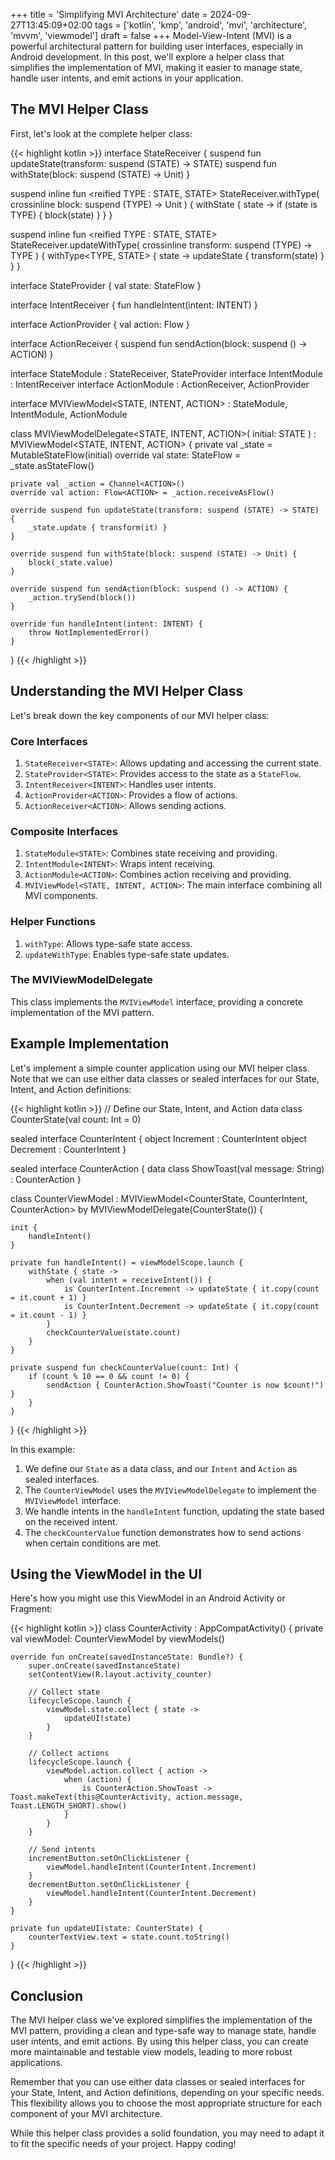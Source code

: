 +++
title = 'Simplifying MVI Architecture'
date = 2024-09-27T13:45:09+02:00
tags = ['kotlin', 'kmp', 'android', 'mvi', 'architecture', 'mvvm', 'viewmodel']
draft = false
+++
Model-View-Intent (MVI) is a powerful architectural pattern for building user interfaces, especially in Android development. In this post, we'll explore a helper class that simplifies the implementation of MVI, making it easier to manage state, handle user intents, and emit actions in your application.
<!--more-->
## The MVI Helper Class

First, let's look at the complete helper class:

{{< highlight kotlin >}}
interface StateReceiver<STATE> {
    suspend fun updateState(transform: suspend (STATE) -> STATE)
    suspend fun withState(block: suspend (STATE) -> Unit)
}

suspend inline fun <reified TYPE : STATE, STATE> StateReceiver<STATE>.withType(
    crossinline block: suspend (TYPE) -> Unit
) {
    withState { state ->
        if (state is TYPE) {
            block(state)
        }
    }
}

suspend inline fun <reified TYPE : STATE, STATE> StateReceiver<STATE>.updateWithType(
    crossinline transform: suspend (TYPE) -> TYPE
) {
    withType<TYPE, STATE> { state ->
        updateState { transform(state) }
    }
}

interface StateProvider<STATE> {
    val state: StateFlow<STATE>
}

interface IntentReceiver<INTENT> {
    fun handleIntent(intent: INTENT)
}

interface ActionProvider<ACTION> {
    val action: Flow<ACTION>
}

interface ActionReceiver<ACTION> {
    suspend fun sendAction(block: suspend () -> ACTION)
}

interface StateModule<STATE> : StateReceiver<STATE>, StateProvider<STATE>
interface IntentModule<INTENT> : IntentReceiver<INTENT>
interface ActionModule<ACTION> : ActionReceiver<ACTION>, ActionProvider<ACTION>

interface MVIViewModel<STATE, INTENT, ACTION> : StateModule<STATE>, IntentModule<INTENT>, ActionModule<ACTION>

class MVIViewModelDelegate<STATE, INTENT, ACTION>(
    initial: STATE
) : MVIViewModel<STATE, INTENT, ACTION> {
    private val _state = MutableStateFlow(initial)
    override val state: StateFlow<STATE> = _state.asStateFlow()

    private val _action = Channel<ACTION>()
    override val action: Flow<ACTION> = _action.receiveAsFlow()

    override suspend fun updateState(transform: suspend (STATE) -> STATE) {
        _state.update { transform(it) }
    }

    override suspend fun withState(block: suspend (STATE) -> Unit) {
        block(_state.value)
    }

    override suspend fun sendAction(block: suspend () -> ACTION) {
        _action.trySend(block())
    }

    override fun handleIntent(intent: INTENT) {
        throw NotImplementedError()
    }
}
{{< /highlight >}}

## Understanding the MVI Helper Class

Let's break down the key components of our MVI helper class:

### Core Interfaces

1. `StateReceiver<STATE>`: Allows updating and accessing the current state.
2. `StateProvider<STATE>`: Provides access to the state as a `StateFlow`.
3. `IntentReceiver<INTENT>`: Handles user intents.
4. `ActionProvider<ACTION>`: Provides a flow of actions.
5. `ActionReceiver<ACTION>`: Allows sending actions.

### Composite Interfaces

1. `StateModule<STATE>`: Combines state receiving and providing.
2. `IntentModule<INTENT>`: Wraps intent receiving.
3. `ActionModule<ACTION>`: Combines action receiving and providing.
4. `MVIViewModel<STATE, INTENT, ACTION>`: The main interface combining all MVI components.

### Helper Functions

1. `withType`: Allows type-safe state access.
2. `updateWithType`: Enables type-safe state updates.

### The MVIViewModelDelegate

This class implements the `MVIViewModel` interface, providing a concrete implementation of the MVI pattern.

## Example Implementation

Let's implement a simple counter application using our MVI helper class. Note that we can use either data classes or sealed interfaces for our State, Intent, and Action definitions:

{{< highlight kotlin >}}
// Define our State, Intent, and Action
data class CounterState(val count: Int = 0)

sealed interface CounterIntent {
    object Increment : CounterIntent
    object Decrement : CounterIntent
}

sealed interface CounterAction {
    data class ShowToast(val message: String) : CounterAction
}

class CounterViewModel : MVIViewModel<CounterState, CounterIntent, CounterAction> by MVIViewModelDelegate(CounterState()) {

    init {
        handleIntent()
    }

    private fun handleIntent() = viewModelScope.launch {
        withState { state ->
            when (val intent = receiveIntent()) {
                is CounterIntent.Increment -> updateState { it.copy(count = it.count + 1) }
                is CounterIntent.Decrement -> updateState { it.copy(count = it.count - 1) }
            }
            checkCounterValue(state.count)
        }
    }

    private suspend fun checkCounterValue(count: Int) {
        if (count % 10 == 0 && count != 0) {
            sendAction { CounterAction.ShowToast("Counter is now $count!") }
        }
    }
}
{{< /highlight >}}

In this example:

1. We define our `State` as a data class, and our `Intent` and `Action` as sealed interfaces.
2. The `CounterViewModel` uses the `MVIViewModelDelegate` to implement the `MVIViewModel` interface.
3. We handle intents in the `handleIntent` function, updating the state based on the received intent.
4. The `checkCounterValue` function demonstrates how to send actions when certain conditions are met.

## Using the ViewModel in the UI

Here's how you might use this ViewModel in an Android Activity or Fragment:

{{< highlight kotlin >}}
class CounterActivity : AppCompatActivity() {
    private val viewModel: CounterViewModel by viewModels()

    override fun onCreate(savedInstanceState: Bundle?) {
        super.onCreate(savedInstanceState)
        setContentView(R.layout.activity_counter)

        // Collect state
        lifecycleScope.launch {
            viewModel.state.collect { state ->
                updateUI(state)
            }
        }

        // Collect actions
        lifecycleScope.launch {
            viewModel.action.collect { action ->
                when (action) {
                    is CounterAction.ShowToast -> Toast.makeText(this@CounterActivity, action.message, Toast.LENGTH_SHORT).show()
                }
            }
        }

        // Send intents
        incrementButton.setOnClickListener {
            viewModel.handleIntent(CounterIntent.Increment)
        }
        decrementButton.setOnClickListener {
            viewModel.handleIntent(CounterIntent.Decrement)
        }
    }

    private fun updateUI(state: CounterState) {
        counterTextView.text = state.count.toString()
    }
}
{{< /highlight >}}

## Conclusion

The MVI helper class we've explored simplifies the implementation of the MVI pattern, providing a clean and type-safe way to manage state, handle user intents, and emit actions. By using this helper class, you can create more maintainable and testable view models, leading to more robust applications.

Remember that you can use either data classes or sealed interfaces for your State, Intent, and Action definitions, depending on your specific needs. This flexibility allows you to choose the most appropriate structure for each component of your MVI architecture.

While this helper class provides a solid foundation, you may need to adapt it to fit the specific needs of your project. Happy coding! 
